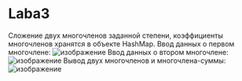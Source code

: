 # Laba3
Сложение двух многочленов заданной степени, коэффициенты многочленов хранятся в объекте HashMap.
Ввод данных о первом многочлене:
![изображение](https://github.com/VolInok/Laba3/assets/124702498/2a61c4b0-27a5-42c3-b1f0-8d02d52a7db2)
Ввод данных о втором многочлене:
![изображение](https://github.com/VolInok/Laba3/assets/124702498/cf1baf4c-230b-47ff-b5ff-752ac68e791d)
Вывод двух многочленов и многочлена-суммы:
![изображение](https://github.com/VolInok/Laba3/assets/124702498/df581dfb-c25d-4d2e-afae-7177823e5083)

